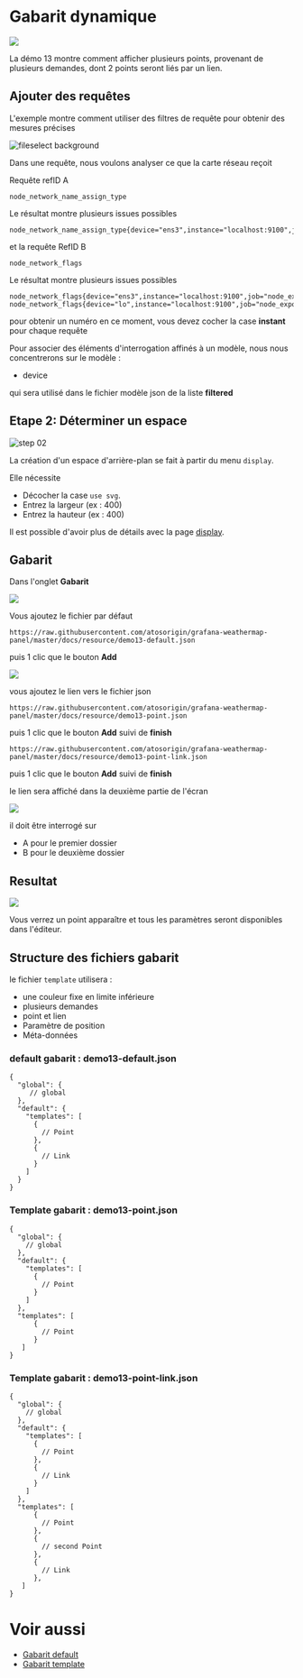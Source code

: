 # Gabarit dynamique

[![](../../screenshots/other/Go-back.png)](README.md)

La démo 13 montre comment afficher plusieurs points, provenant de plusieurs demandes, dont 2 points seront liés par un lien.

## Ajouter des requêtes

L'exemple montre comment utiliser des filtres de requête pour obtenir des mesures précises

![fileselect background](../../screenshots/demo/tutorial13/query.png)

Dans une requête, nous voulons analyser ce que la carte réseau reçoit

Requête refID A

```
node_network_name_assign_type

```

Le résultat montre plusieurs issues possibles

```
node_network_name_assign_type{device="ens3",instance="localhost:9100",job="node_exporter"}

```

et la requête RefID B

```
node_network_flags
```

Le résultat montre plusieurs issues possibles

```
node_network_flags{device="ens3",instance="localhost:9100",job="node_exporter"}
node_network_flags{device="lo",instance="localhost:9100",job="node_exporter"}

```

pour obtenir un numéro en ce moment, vous devez cocher la case **instant** pour chaque requête

Pour associer des éléments d'interrogation affinés à un modèle, nous nous concentrerons sur le modèle :

- device

qui sera utilisé dans le fichier modèle json de la liste **filtered**

## Etape 2: Déterminer un espace

![step 02](../../screenshots/demo/tutorial13/display.png)

La création d'un espace d'arrière-plan se fait à partir du menu `display`.

Elle nécessite

- Décocher la case `use svg`.
- Entrez la largeur (ex : 400)
- Entrez la hauteur (ex : 400)

Il est possible d'avoir plus de détails avec la page [display](../editor/display.md).

## Gabarit

Dans l'onglet **Gabarit**

![](../../screenshots/demo/tutorial13/demo13-0.png)

Vous ajoutez le fichier par défaut

```
https://raw.githubusercontent.com/atosorigin/grafana-weathermap-panel/master/docs/resource/demo13-default.json

```

puis 1 clic que le bouton **Add**

![](../../screenshots/demo/tutorial13/demo13-1.png)

vous ajoutez le lien vers le fichier json

```
https://raw.githubusercontent.com/atosorigin/grafana-weathermap-panel/master/docs/resource/demo13-point.json

```

puis 1 clic que le bouton **Add** suivi de **finish**

```
https://raw.githubusercontent.com/atosorigin/grafana-weathermap-panel/master/docs/resource/demo13-point-link.json

```

puis 1 clic que le bouton **Add** suivi de **finish**

le lien sera affiché dans la deuxième partie de l'écran

![](../../screenshots/demo/tutorial13/demo13-2.png)

il doit être interrogé sur

- A pour le premier dossier
- B pour le deuxième dossier


## Resultat

![](../../screenshots/demo/tutorial13/result.png)

Vous verrez un point apparaître et tous les paramètres seront disponibles dans l'éditeur.

## Structure des fichiers gabarit

le fichier `template` utilisera : 

 - une couleur fixe en limite inférieure
 - plusieurs demandes
 - point et lien
 - Paramètre de position
 - Méta-données
 
 
### default gabarit : demo13-default.json

```
{
  "global": {
     // global
  },
  "default": {
    "templates": [
      {
        // Point
      },
      {
        // Link
      }
    ]
  }
}

```

### Template gabarit : demo13-point.json

```
{
  "global": {
    // global
  },
  "default": {
    "templates": [
      {
        // Point
      }
    ]
  },
  "templates": [
      {
        // Point
      }
   ]
}

```

### Template gabarit : demo13-point-link.json

```
{
  "global": {
    // global
  },
  "default": {
    "templates": [
      {
        // Point
      },
      {
        // Link
      }
    ]
  },
  "templates": [
      {
        // Point
      },
      {
        // second Point
      },
      {
        // Link
      },
   ]
}

```

# Voir aussi

- [Gabarit default](../appendix/gabarit-default.md)
- [Gabarit template](../appendix/gabarit-template.md)
